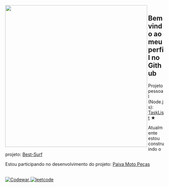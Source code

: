 

<img align="left" width="450em" src="https://github-readme-stats.vercel.app/api/top-langs/?username=Lucasvmarangoni&layout=compact&theme=dark"/>

## Bem vindo ao meu perfil no Github


<p align="left"> 
Projeto pessoal (Node.js): <a href="https://github.com/Lucasvmarangoni/TaskList">TaskList</a> &#9733;
</p> 
<p align="left">
Atualmente estou construindo o projeto: <a href="https://github.com/Lucasvmarangoni/Best-Surf">Best-Surf</a>
</p>
<p align="left">
Estou participando no desenvolvimento do projeto: <a href="https://github.com/ICEI-PUC-Minas-PMV-ADS/pmv-ads-2023-1-e1-proj-web-t2-grupo-2-paiva-moto-pecas">Paiva Moto Peças</a>
</p>

<br>

  <a href="https://www.codewars.com/users/Ldragk" target="_blank">
    <img align="center" src="https://img.shields.io/badge/-Codewar-05122A?style=flat&logo=codewars" alt="Codewar"/>
  </a>
  <a href="https://leetcode.com/Lucasvmarangoni/" target="_blank">
    <img align="center" src="https://img.shields.io/badge/-Leetcode-05122A?style=flat&logo=leetcode" alt="leetcode"/>
  </a>
</div>



